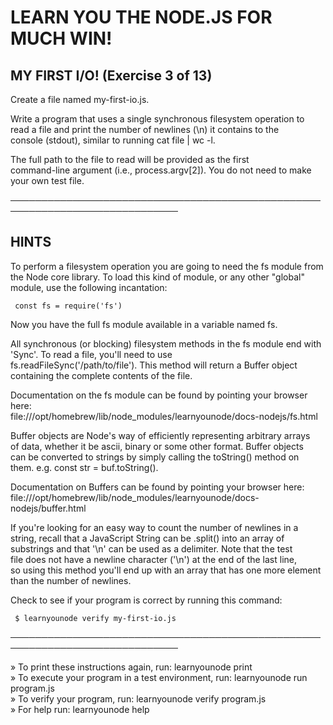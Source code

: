    
 # LEARN YOU THE NODE.JS FOR MUCH WIN!  
   
 ## MY FIRST I/O! (Exercise 3 of 13)  
   
  Create a file named my-first-io.js.  
   
  Write a program that uses a single synchronous filesystem operation to  
  read a file and print the number of newlines (\n) it contains to the  
  console (stdout), similar to running cat file | wc -l.  
   
  The full path to the file to read will be provided as the first  
  command-line argument (i.e., process.argv[2]). You do not need to make  
  your own test file.  
   
 ─────────────────────────────────────────────────────────────────────────────  
   
 ## HINTS  
   
  To perform a filesystem operation you are going to need the fs module from  
  the Node core library. To load this kind of module, or any other "global"  
  module, use the following incantation:  
   
     const fs = require('fs')  
   
  Now you have the full fs module available in a variable named fs.  
   
  All synchronous (or blocking) filesystem methods in the fs module end with  
  'Sync'. To read a file, you'll need to use  
  fs.readFileSync('/path/to/file'). This method will return a Buffer object  
  containing the complete contents of the file.  
   
  Documentation on the fs module can be found by pointing your browser here:  
  file:///opt/homebrew/lib/node_modules/learnyounode/docs-nodejs/fs.html  
   
  Buffer objects are Node's way of efficiently representing arbitrary arrays  
  of data, whether it be ascii, binary or some other format. Buffer objects  
  can be converted to strings by simply calling the toString() method on  
  them. e.g. const str = buf.toString().  
   
  Documentation on Buffers can be found by pointing your browser here:  
  file:///opt/homebrew/lib/node_modules/learnyounode/docs-nodejs/buffer.html  
   
  If you're looking for an easy way to count the number of newlines in a  
  string, recall that a JavaScript String can be .split() into an array of  
  substrings and that '\n' can be used as a delimiter. Note that the test  
  file does not have a newline character ('\n') at the end of the last line,  
  so using this method you'll end up with an array that has one more element  
  than the number of newlines.  
   
  Check to see if your program is correct by running this command:  
   
     $ learnyounode verify my-first-io.js  
   
 ─────────────────────────────────────────────────────────────────────────────  
   
   » To print these instructions again, run: learnyounode print  
   » To execute your program in a test environment, run: learnyounode run  
     program.js  
   » To verify your program, run: learnyounode verify program.js  
   » For help run: learnyounode help  
   
